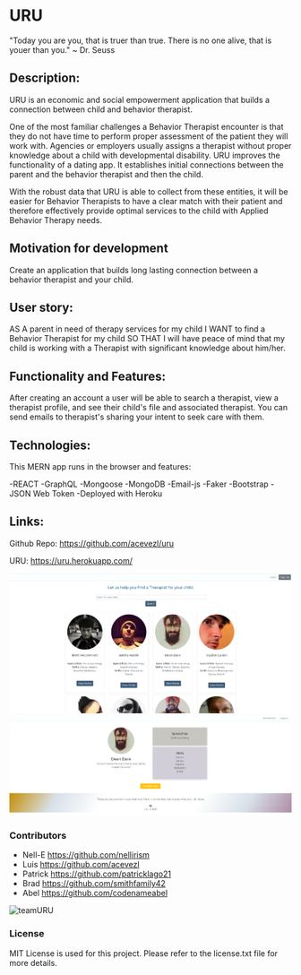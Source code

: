 # URU

"Today you are you, that is truer than true. There is no one alive, that is youer than you." ~ Dr. Seuss

## Description:

URU is an economic and social empowerment application that builds a connection between child and behavior therapist.

One of the most familiar challenges a Behavior Therapist encounter is that they do not have time to perform proper assessment of the patient they will work with.
Agencies or employers usually assigns a therapist without proper knowledge about a child with developmental disability.
URU improves the functionality of a dating app. It establishes initial connections between the parent and the behavior therapist and then the child.

With the robust data that URU is able to collect from these entities, it will be easier for Behavior Therapists to have a clear match with their patient and therefore
effectively provide optimal services to the child with Applied Behavior Therapy needs.

## Motivation for development

Create an application that builds long lasting connection between a behavior therapist and your child.

## User story:

AS A parent in need of therapy services for my child
I WANT to find a Behavior Therapist for my child
SO THAT I will have peace of mind that my child is working with a Therapist with significant knowledge about him/her.

## Functionality and Features:

After creating an account a user will be able to search a therapist, view a therapist profile, and see their child's file and associated therapist. You can send emails to therapist's sharing your intent to seek care with them.

## Technologies:

This MERN app runs in the browser and features:

-REACT
-GraphQL
-Mongoose
-MongoDB
-Email-js
-Faker
-Bootstrap
-JSON Web Token
-Deployed with Heroku

## Links:

Github Repo: https://github.com/acevezl/uru

URU: https://uru.herokuapp.com/

![](2021-08-24-16-21-41.png)
![](2021-08-24-16-23-58.png)

### Contributors

- Nell-E https://github.com/nellirism
- Luis https://github.com/acevezl
- Patrick https://github.com/patricklago21
- Brad https://github.com/smithfamily42
- Abel https://github.com/codenameabel

![teamURU](https://user-images.githubusercontent.com/71202250/131274535-01ee521f-c72b-4242-999e-bbacd3d6c135.PNG)


### License

MIT License is used for this project. Please refer to the license.txt file for more details.
